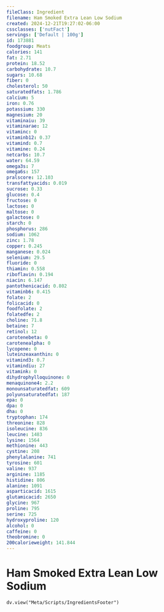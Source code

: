 ```yaml
---
fileClass: Ingredient
filename: Ham Smoked Extra Lean Low Sodium
created: 2024-12-21T19:27:02-06:00
cssclasses: ['nutFact']
servings: ['Default | 100g']
id: 173881
foodgroup: Meats
calories: 141
fat: 2.71
protein: 18.52
carbohydrate: 10.7
sugars: 10.68
fiber: 0
cholesterol: 50
saturatedfats: 1.786
calcium: 5
iron: 0.76
potassium: 330
magnesium: 20
vitaminaiu: 39
vitaminarae: 12
vitaminc: 0
vitaminb12: 0.37
vitamind: 0.7
vitamine: 0.24
netcarbs: 10.7
water: 64.59
omega3s: 7
omega6s: 157
pralscore: 12.103
transfattyacids: 0.019
sucrose: 0.33
glucose: 0.4
fructose: 0
lactose: 0
maltose: 0
galactose: 0
starch: 0
phosphorus: 286
sodium: 1062
zinc: 1.78
copper: 0.245
manganese: 0.024
selenium: 29.5
fluoride: 0
thiamin: 0.558
riboflavin: 0.194
niacin: 6.147
pantothenicacid: 0.802
vitaminb6: 0.415
folate: 2
folicacid: 0
foodfolate: 2
folatedfe: 2
choline: 71.8
betaine: 7
retinol: 12
carotenebeta: 0
carotenealpha: 0
lycopene: 0
luteinzeaxanthin: 0
vitamind3: 0.7
vitamindiu: 27
vitamink: 0
dihydrophylloquinone: 0
menaquinone4: 2.2
monounsaturatedfat: 609
polyunsaturatedfat: 187
epa: 0
dpa: 0
dha: 0
tryptophan: 174
threonine: 828
isoleucine: 836
leucine: 1483
lysine: 1564
methionine: 443
cystine: 208
phenylalanine: 741
tyrosine: 601
valine: 937
arginine: 1185
histidine: 806
alanine: 1091
asparticacid: 1615
glutamicacid: 2650
glycine: 967
proline: 795
serine: 725
hydroxyproline: 120
alcohol: 0
caffeine: 0
theobromine: 0
200calorieweight: 141.844
---
```


# Ham Smoked Extra Lean Low Sodium

```dataviewjs
dv.view("Meta/Scripts/IngredientsFooter")
```